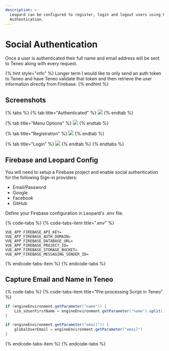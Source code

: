 ```yaml
---
description: >-
  Leopard can be configured to register, login and logout users using Firebase
  Authentication.
---
```


# Social Authentication

Once a user is authenticated their full name and email address will be sent to Teneo along with every request.

{% hint style="info" %}
Longer term I would like to only send an auth token to Teneo and have Teneo validate that token and then retrieve the user information directly from Firebase. 
{% endhint %}

## Screenshots

{% tabs %}
{% tab title="Authenticated" %}
![](../../.gitbook/assets/authenticated.jpg)
{% endtab %}

{% tab title="Menu Options" %}
![](../../.gitbook/assets/auth-menu.jpg)
{% endtab %}

{% tab title="Registration" %}
![](../../.gitbook/assets/auth-register.jpg)
{% endtab %}

{% tab title="Login" %}
![](../../.gitbook/assets/auth-login.jpg)
{% endtab %}
{% endtabs %}

## Firebase and Leopard Config

You will need to setup a Firebase project and enable social authentication for the following Sign-in providers: 

* Email/Password
* Google
* Facebook
* GitHub

Define your Firebase configuration in Leopard's .env file.

{% code-tabs %}
{% code-tabs-item title=".env" %}
```text
VUE_APP_FIREBASE_API_KEY=
VUE_APP_FIREBASE_AUTH_DOMAIN=
VUE_APP_FIREBASE_DATABASE_URL=
VUE_APP_FIREBASE_PROJECT_ID=
VUE_APP_FIREBASE_STORAGE_BUCKET=
VUE_APP_FIREBASE_MESSAGING_SENDER_ID=
```
{% endcode-tabs-item %}
{% endcode-tabs %}

## Capture Email and Name in Teneo

{% code-tabs %}
{% code-tabs-item title="Pre-processing Script in Teneo" %}
```groovy
if (engineEnvironment.getParameter("name")) { 
	Lib_sUserFirstName = engineEnvironment.getParameter("name").split()[0]
}

if (engineEnvironment.getParameter("email")) { 
	globalUserEmail = engineEnvironment.getParameter("email")
}
```
{% endcode-tabs-item %}
{% endcode-tabs %}

